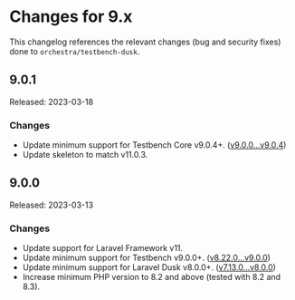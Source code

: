 # Changes for 9.x

This changelog references the relevant changes (bug and security fixes) done to `orchestra/testbench-dusk`.

## 9.0.1

Released: 2023-03-18

### Changes

* Update minimum support for Testbench Core v9.0.4+. ([v9.0.0...v9.0.4](https://github.com/orchestral/testbench-core/compare/v9.0.0...v9.0.4))
* Update skeleton to match v11.0.3.

## 9.0.0

Released: 2023-03-13

### Changes

* Update support for Laravel Framework v11.
* Update minimum support for Testbench v9.0.0+. ([v8.22.0...v9.0.0](https://github.com/orchestral/testbench/compare/v8.22.0...v9.0.0))
* Update minimum support for Laravel Dusk v8.0.0+. ([v7.13.0...v8.0.0](https://github.com/laravel/dusk/compare/v7.13.0...v8.0.0))
* Increase minimum PHP version to 8.2 and above (tested with 8.2 and 8.3).
